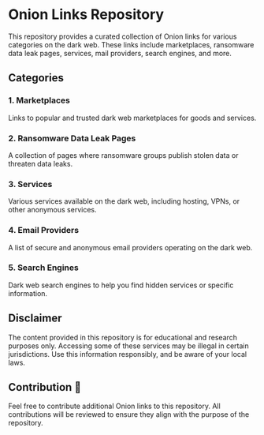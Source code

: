 # Onion Links Repository

This repository provides a curated collection of Onion links for various categories on the dark web. These links include marketplaces, ransomware data leak pages, services, mail providers, search engines, and more.

## Categories

### 1. Marketplaces
Links to popular and trusted dark web marketplaces for goods and services.

### 2. Ransomware Data Leak Pages
A collection of pages where ransomware groups publish stolen data or threaten data leaks.

### 3. Services
Various services available on the dark web, including hosting, VPNs, or other anonymous services.

### 4. Email Providers
A list of secure and anonymous email providers operating on the dark web.

### 5. Search Engines
Dark web search engines to help you find hidden services or specific information.

## Disclaimer

The content provided in this repository is for educational and research purposes only. Accessing some of these services may be illegal in certain jurisdictions. Use this information responsibly, and be aware of your local laws.

## Contribution 🚀

Feel free to contribute additional Onion links to this repository. All contributions will be reviewed to ensure they align with the purpose of the repository.

